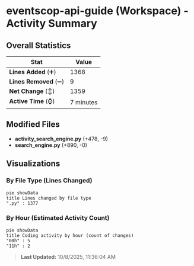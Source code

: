 # eventscop-api-guide (Workspace) - Activity Summary 

## Overall Statistics

| Stat                   | Value                                                             |
| ---------------------- | ----------------------------------------------------------------- |
| **Lines Added** (➕)   | 1368                                          |
| **Lines Removed** (➖) | 9                                        |
| **Net Change** (↕)    | 1359                |
| **Active Time** (⌚)   | 7 minutes |


## Modified Files
- **activity_search_engine.py** (+478, -9)
- **search_engine.py** (+890, -0)

## Visualizations

### By File Type (Lines Changed)

```mermaid
pie showData
title Lines changed by file type
".py" : 1377
```

### By Hour (Estimated Activity Count)

```mermaid
pie showData
title Coding activity by hour (count of changes)
"00h" : 5
"11h" : 2
```


> **Last Updated:** 10/8/2025, 11:36:04 AM